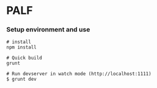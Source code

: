 # PALF

### Setup environment and use

```
# install
npm install

# Quick build
grunt

# Run devserver in watch mode (http://localhost:1111)
$ grunt dev
```

